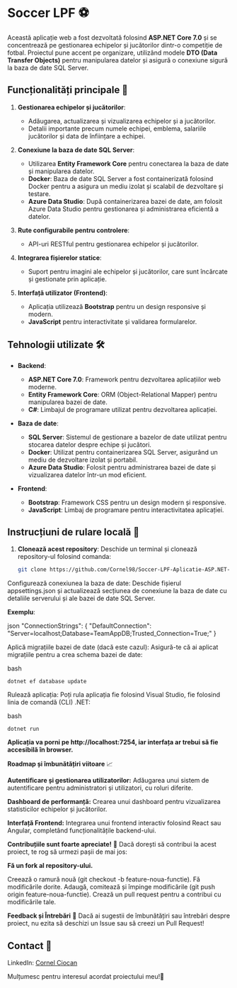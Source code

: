 # Soccer LPF ⚽

Această aplicație web a fost dezvoltată folosind **ASP.NET Core 7.0** și se concentrează pe gestionarea echipelor și jucătorilor dintr-o competiție de fotbal. Proiectul pune accent pe organizare, utilizând modele **DTO (Data Transfer Objects)** pentru manipularea datelor și asigură o conexiune sigură la baza de date SQL Server.

## Funcționalități principale 🚀

1. **Gestionarea echipelor și jucătorilor**:
   - Adăugarea, actualizarea și vizualizarea echipelor și a jucătorilor.
   - Detalii importante precum numele echipei, emblema, salariile jucătorilor și data de înființare a echipei.

2. **Conexiune la baza de date SQL Server**:
   - Utilizarea **Entity Framework Core** pentru conectarea la baza de date și manipularea datelor.
   - **Docker**: Baza de date SQL Server a fost containerizată folosind Docker pentru a asigura un mediu izolat și scalabil de dezvoltare și testare.
   - **Azure Data Studio**: După containerizarea bazei de date, am folosit Azure Data Studio pentru gestionarea și administrarea eficientă a datelor.

3. **Rute configurabile pentru controlere**:
   - API-uri RESTful pentru gestionarea echipelor și jucătorilor.

4. **Integrarea fișierelor statice**:
   - Suport pentru imagini ale echipelor și jucătorilor, care sunt încărcate și gestionate prin aplicație.

5. **Interfață utilizator (Frontend)**:
   - Aplicația utilizează **Bootstrap** pentru un design responsive și modern.
   - **JavaScript** pentru interactivitate și validarea formularelor.

## Tehnologii utilizate 🛠️

- **Backend**:
  - **ASP.NET Core 7.0**: Framework pentru dezvoltarea aplicațiilor web moderne.
  - **Entity Framework Core**: ORM (Object-Relational Mapper) pentru manipularea bazei de date.
  - **C#**: Limbajul de programare utilizat pentru dezvoltarea aplicației.

- **Baza de date**:
  - **SQL Server**: Sistemul de gestionare a bazelor de date utilizat pentru stocarea datelor despre echipe și jucători.
  - **Docker**: Utilizat pentru containerizarea SQL Server, asigurând un mediu de dezvoltare izolat și portabil.
  - **Azure Data Studio**: Folosit pentru administrarea bazei de date și vizualizarea datelor într-un mod eficient.

- **Frontend**:
  - **Bootstrap**: Framework CSS pentru un design modern și responsive.
  - **JavaScript**: Limbaj de programare pentru interactivitatea aplicației.

## Instrucțiuni de rulare locală 🔧

1. **Clonează acest repository**:
   Deschide un terminal și clonează repository-ul folosind comanda:
   ```bash
   git clone https://github.com/Cornel98/Soccer-LPF-Aplicatie-ASP.NET-.git
Configurează conexiunea la baza de date: Deschide fișierul appsettings.json și actualizează secțiunea de conexiune la baza de date cu detaliile serverului și ale bazei de date SQL Server. 

**Exemplu**:

json
"ConnectionStrings": {
  "DefaultConnection": "Server=localhost;Database=TeamAppDB;Trusted_Connection=True;"
}

Aplică migrațiile bazei de date (dacă este cazul): Asigură-te că ai aplicat migrațiile pentru a crea schema bazei de date:

bash

```dotnet ef database update```

Rulează aplicația: Poți rula aplicația fie folosind Visual Studio, fie folosind linia de comandă (CLI) .NET:

bash

```dotnet run```

**Aplicația va porni pe http://localhost:7254, iar interfața ar trebui să fie accesibilă în browser.**

**Roadmap și îmbunătățiri viitoare** 📈

**Autentificare și gestionarea utilizatorilor:** Adăugarea unui sistem de autentificare pentru administratori și utilizatori, cu roluri diferite.

**Dashboard de performanță:** Crearea unui dashboard pentru vizualizarea statisticilor echipelor și jucătorilor.

**Interfață Frontend:** Integrarea unui frontend interactiv folosind React sau Angular, completând funcționalitățile backend-ului.

**Contribuțiile sunt foarte apreciate!**
🙌
Dacă dorești să contribui la acest proiect, te rog să urmezi pașii de mai jos:

**Fă un fork al repository-ului.**

Creează o ramură nouă (git checkout -b feature-noua-functie).
Fă modificările dorite.
Adaugă, comitează și împinge modificările (git push origin feature-noua-functie).
Crează un pull request pentru a contribui cu modificările tale.

**Feedback și Întrebări** 💬
Dacă ai sugestii de îmbunătățiri sau întrebări despre proiect, nu ezita să deschizi un Issue sau să creezi un Pull Request!

## Contact 📧
LinkedIn: [Cornel Ciocan](https://www.linkedin.com/in/cornel-ciocan-0b9917311/)

 Mulțumesc pentru interesul acordat proiectului meu!🎉
